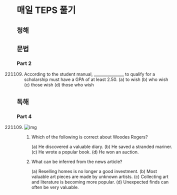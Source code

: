 # 매일 TEPS 풀기

## 청해





## 문법

### Part 2

221109. According to the student manual, _______________ to qualify for a scholarship must have a GPA of at least 2.50.
        (a) to wish
        (b) who wish
        (c) those wish
        (d) those who wish



## 독해

### Part 4

221109. ![img](/img/221109.jpg)

        1. Which of the following is correct about Woodes Rogers?

           (a) He discovered a valuable diary.
           (b) He saved a stranded mariner.
           (c) He wrote a popular book.
           (d) He won an auction.

           

        2. What can be inferred from the news article?

           (a) Reselling homes is no longer a good investment.
           (b) Most valuable art pieces are made by unknown artists.
           (c) Collecting art and literature is becoming more popular.
           (d) Unexpected finds can often be very valuable.

        